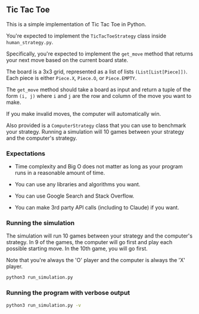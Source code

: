 ## Tic Tac Toe

This is a simple implementation of Tic Tac Toe in Python. 

You're expected to implement the `TicTacToeStrategy` class inside `human_strategy.py`. 

Specifically, you're expected to implement the `get_move` method that returns your next move based on the current board state.

The board is a 3x3 grid, represented as a list of lists `(List[List[Piece]])`. Each piece is either `Piece.X`, `Piece.O`, or `Piece.EMPTY`. 

The `get_move` method should take a board as input and return a tuple of the form `(i, j)` where `i` and `j` are the row and column of the move you want to make.

If you make invalid moves, the computer will automatically win.

Also provided is a `ComputerStrategy` class that you can use to benchmark your strategy. Running a simulation will 10 games between your strategy and the computer's strategy.

### Expectations

- Time complexity and Big O does not matter as long as your program runs in a reasonable amount of time. 

- You can use any libraries and algorithms you want.

- You can use Google Search and Stack Overflow.

- You can make 3rd party API calls (including to Claude) if you want.

### Running the simulation

The simulation will run 10 games between your strategy and the computer's strategy. In 9 of the games, the computer will go first and play each possible starting move. In the 10th game, you will go first.

Note that you're always the 'O' player and the computer is always the 'X' player.


```bash
python3 run_simulation.py
```

### Running the program with verbose output

```bash
python3 run_simulation.py -v
```
